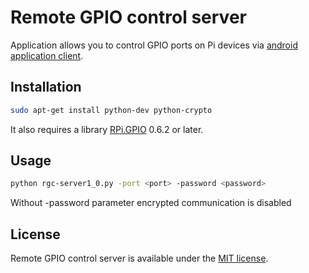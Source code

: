 # Remote GPIO control server
Application allows you to control GPIO ports on Pi devices via [android application client](https://play.google.com/store/apps/details?id=com.rgc).

## Installation
```bash
sudo apt-get install python-dev python-crypto
```
It also requires a library [RPi.GPIO](https://pypi.python.org/pypi/RPi.GPIO) 0.6.2 or later.

## Usage
```bash
python rgc-server1_0.py -port <port> -password <password>
```
Without -password parameter encrypted communication is disabled

## License
Remote GPIO control server is available under the [MIT license](http://opensource.org/licenses/MIT).
